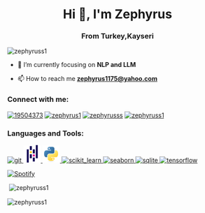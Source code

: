 <h1 align="center">Hi 👋, I'm Zephyrus</h1>
<h3 align="center">From Turkey,Kayseri</h3>

<p align="left"> <img src="https://komarev.com/ghpvc/?username=zephyruss1&label=Profile%20views&color=0e75b6&style=flat" alt="zephyruss1" /> </p>

- 🌱 I’m currently focusing on **NLP and LLM**

- 📫 How to reach me **zephyrus1175@yahoo.com**

<h3 align="left">Connect with me:</h3>
<p align="left">
<a href="https://stackoverflow.com/users/19504373" target="blank"><img align="center" src="https://raw.githubusercontent.com/rahuldkjain/github-profile-readme-generator/master/src/images/icons/Social/stack-overflow.svg" alt="19504373" height="30" width="40" /></a>
<a href="https://kaggle.com/zephyrus1" target="blank"><img align="center" src="https://raw.githubusercontent.com/rahuldkjain/github-profile-readme-generator/master/src/images/icons/Social/kaggle.svg" alt="zephyrus1" height="30" width="40" /></a>
<a href="https://www.hackerrank.com/zephyrusss" target="blank"><img align="center" src="https://raw.githubusercontent.com/rahuldkjain/github-profile-readme-generator/master/src/images/icons/Social/hackerrank.svg" alt="zephyrusss" height="30" width="40" /></a>
<a href="https://www.leetcode.com/zephyruss1" target="blank"><img align="center" src="https://raw.githubusercontent.com/rahuldkjain/github-profile-readme-generator/master/src/images/icons/Social/leet-code.svg" alt="zephyruss1" height="30" width="40" /></a>
</p>

<h3 align="left">Languages and Tools:</h3>
<p align="left"> <a href="https://git-scm.com/" target="_blank" rel="noreferrer"> <img src="https://www.vectorlogo.zone/logos/git-scm/git-scm-icon.svg" alt="git" width="40" height="40"/> </a> <a href="https://pandas.pydata.org/" target="_blank" rel="noreferrer"> <img src="https://raw.githubusercontent.com/devicons/devicon/2ae2a900d2f041da66e950e4d48052658d850630/icons/pandas/pandas-original.svg" alt="pandas" width="40" height="40"/> </a> <a href="https://www.python.org" target="_blank" rel="noreferrer"> <img src="https://raw.githubusercontent.com/devicons/devicon/master/icons/python/python-original.svg" alt="python" width="40" height="40"/> </a> <a href="https://scikit-learn.org/" target="_blank" rel="noreferrer"> <img src="https://upload.wikimedia.org/wikipedia/commons/0/05/Scikit_learn_logo_small.svg" alt="scikit_learn" width="40" height="40"/> </a> <a href="https://seaborn.pydata.org/" target="_blank" rel="noreferrer"> <img src="https://seaborn.pydata.org/_images/logo-mark-lightbg.svg" alt="seaborn" width="40" height="40"/> </a> <a href="https://www.sqlite.org/" target="_blank" rel="noreferrer"> <img src="https://www.vectorlogo.zone/logos/sqlite/sqlite-icon.svg" alt="sqlite" width="40" height="40"/> </a> <a href="https://www.tensorflow.org" target="_blank" rel="noreferrer"> <img src="https://www.vectorlogo.zone/logos/tensorflow/tensorflow-icon.svg" alt="tensorflow" width="40" height="40"/> </a> </p>

[![Spotify](https://Zephyrus1333.vercel.app/api/spotify)](https://open.spotify.com/user/Zephyrus1333)

<p>&nbsp;<img align="center" src="https://github-readme-stats.vercel.app/api?username=zephyruss1&show_icons=true&locale=en" alt="zephyruss1" /></p>

<p><img align="center" src="https://github-readme-streak-stats.herokuapp.com/?user=zephyruss1&" alt="zephyruss1" /></p>
